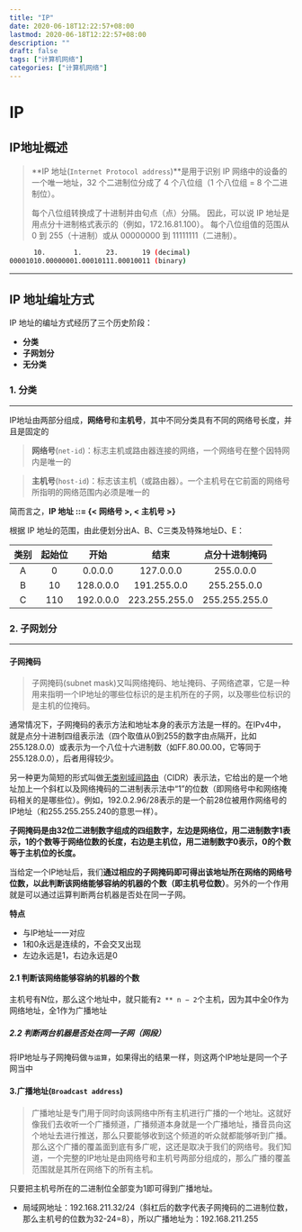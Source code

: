 ```yaml
---
title: "IP"
date: 2020-06-18T12:22:57+08:00
lastmod: 2020-06-18T12:22:57+08:00
description: ""
draft: false
tags: ["计算机网络"]
categories: ["计算机网络"]
---
```

# IP

## IP地址概述

> **IP 地址(`Internet Protocol address`)**是用于识别 IP 网络中的设备的一个唯一地址，32 个二进制位分成了 4 个八位组（1 个八位组 = 8 个二进制位）。
>
> 每个八位组转换成了十进制并由句点（点）分隔。 因此，可以说 IP 地址是用点分十进制格式表示的（例如，172.16.81.100）。 每个八位组值的范围从 0 到 255（十进制）或从 00000000 到 11111111（二进制）。

```bash
      10.       1.      23.      19 (decimal)
00001010.00000001.00010111.00010011 (binary)
```

-----------------
## IP 地址编址方式

IP 地址的编址方式经历了三个历史阶段：

-   **分类**
-   **子网划分**
-   **无分类**

### 1. 分类
-------
IP地址由两部分组成，**网络号**和**主机号**，其中不同分类具有不同的网络号长度，并且是固定的

> **网络号**(`net-id`)：标志主机或路由器连接的网络，一个网络号在整个因特网内是唯一的

> **主机号**(`host-id`)：标志该主机（或路由器）。一个主机号在它前面的网络号所指明的网络范围内必须是唯一的

简而言之，**IP 地址 ::= {< 网络号 >, < 主机号 >}**

根据 IP 地址的范围，由此便划分出A、B、C三类及特殊地址D、E：

| 类别 | 起始位 |   开始    |     结束      | 点分十进制掩码 |
| :--: | :----: | :-------: | :-----------: | :------------: |
|  A   |   0    |  0.0.0.0  |   127.0.0.0   |   255.0.0.0    |
|  B   |   10   | 128.0.0.0 |  191.255.0.0  |  255.255.0.0   |
|  C   |  110   | 192.0.0.0 | 223.255.255.0 | 255.255.255.0  |

[^注]: 由于近年来已经广泛使用 **无类别域间路由（Classless Inter-Domain Routing、CIDR）** 进行路由选择，A类、B类和C类地址的区分已成为历史[RFC 1812]

### 2. 子网划分

-------
#### 子网掩码

> 子网掩码(subnet mask)又叫网络掩码、地址掩码、子网络遮罩，它是一种用来指明一个IP地址的哪些位标识的是主机所在的子网，以及哪些位标识的是主机的位掩码。

通常情况下，子网掩码的表示方法和地址本身的表示方法是一样的。在IPv4中，就是点分十进制四组表示法（四个取值从0到255的数字由点隔开，比如255.128.0.0）或表示为一个八位十六进制数（如FF.80.00.00，它等同于255.128.0.0），后者用得较少。

另一种更为简短的形式叫做[无类别域间路由](https://zh.wikipedia.org/wiki/无类别域间路由)（CIDR）表示法，它给出的是一个地址加上一个斜杠以及网络掩码的二进制表示法中“1”的位数（即网络号中和网络掩码相关的是哪些位）。例如，192.0.2.96/28表示的是一个前28位被用作网络号的IP地址（和255.255.255.240的意思一样）。

**子网掩码是由32位二进制数字组成的四组数字，左边是网络位，用二进制数字1表示，1的个数等于网络位数的长度，右边是主机位，用二进制数字0表示，0的个数等于主机位的长度。**

当给定一个IP地址后，我们**通过相应的子网掩码即可得出该地址所在网络的网络号位数，以此判断该网络能够容纳的机器的个数（即主机号位数）**。另外的一个作用就是可以通过运算判断两台机器是否处在同一子网。

**特点**

* 与IP地址一一对应
* 1和0永远是连续的，不会交叉出现
* 左边永远是1，右边永远是0

#### 2.1  判断该网络能够容纳的机器的个数

​      主机号有N位，那么这个地址中，就只能有`2 ** n − 2`个主机，因为其中全0作为网络地址，全1作为广播地址

##### 2.2  判断两台机器是否处在同一子网（网段）

​  将IP地址与子网掩码做`与运算`，如果得出的结果一样，则这两个IP地址是同一个子网当中

#### 3.广播地址(`Broadcast address`)

> 广播地址是专门用于同时向该网络中所有主机进行广播的一个地址。这就好像我们去收听一个广播频道，广播频道本身就是一个广播地址，播音员向这个地址去进行推送，那么只要能够收到这个频道的听众就都能够听到广播。那么这个广播的覆盖面到底有多广呢，这还是取决于我们的网络号。我们知道，一个完整的IP地址是由网络号和主机号两部分组成的，那么广播的覆盖范围就是其所在网络下的所有主机。

只要把主机号所在的二进制位全部变为1即可得到广播地址。

* 局域网地址：192.168.211.32/24（斜杠后的数字代表子网掩码的二进制位数，那么主机号的位数为32-24=8），所以广播地址为：192.168.211.255
